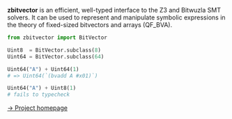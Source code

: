 **zbitvector** is an efficient, well-typed interface to the Z3 and Bitwuzla SMT
solvers. It can be used to represent and manipulate symbolic expressions in the
theory of fixed-sized bitvectors and arrays (QF_BVA).

```py
from zbitvector import BitVector

Uint8  = BitVector.subclass(8)
Uint64 = BitVector.subclass(64)

Uint64("A") + Uint64(1)
# => Uint64(`(bvadd A #x01)`)

Uint64("A") + Uint8(1)
# fails to typecheck
```

[&rarr; Project homepage](#)

